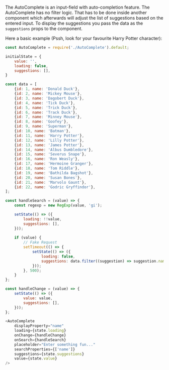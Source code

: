 The AutoComplete is an input-field with auto-completion feature. The AutoComplete has no filter logic. That has to be 
done inside another component which afterwards will adjust the list of suggestions based on the entered input. 
To display the suggestions you pass the data as the `suggestions` props to the component. 

Here a basic example (Pssh, look for your favourite Harry Potter character):

```javascript
const AutoComplete = require('./AutoComplete').default;

initialState = {
    value: '',
    loading: false,
    suggestions: [],
}

const data = [
    {id: 1, name: 'Donald Duck'},
    {id: 2, name: 'Mickey Mouse'},
    {id: 3, name: 'Dagobert Duck'},
    {id: 4, name: 'Tick Duck'},
    {id: 5, name: 'Trick Duck'},
    {id: 6, name: 'Track Duck'},
    {id: 7, name: 'Minney Mouse'},
    {id: 8, name: 'Goofey'},
    {id: 9, name: 'Superman'},
    {id: 10, name: 'Batman'},
    {id: 11, name: 'Harry Potter'},
    {id: 12, name: 'Lilly Potter'},
    {id: 13, name: 'James Potter'},
    {id: 14, name: 'Albus Dumbledore'},
    {id: 15, name: 'Severus Snape'},
    {id: 16, name: 'Ron Weasly'},
    {id: 17, name: 'Hermoine Granger'},
    {id: 18, name: 'Tom Riddle'},
    {id: 19, name: 'Bathilda Bagshot'},
    {id: 20, name: 'Susan Bones'},
    {id: 21, name: 'Marvolo Gaunt'},
    {id: 22, name: 'Godric Gryffindor'},
];

const handleSearch = (value) => {
    const regexp = new RegExp(value, 'gi');

    setState(() => ({
        loading: !!value,
        suggestions: [],
    }));
    
    if (value) {
        // Fake Request
        setTimeout(() => {
            setState(() => ({
                loading: false,
                suggestions: data.filter((suggestion) => suggestion.name.match(regexp))
            }));
        }, 500);
    }
};

const handleChange = (value) => {
    setState(() => ({
        value: value,
        suggestions: [],
    }));
};

<AutoComplete
    displayProperty="name"
    loading={state.loading}
    onChange={handleChange}
    onSearch={handleSearch}
    placeholder="Enter something fun..."
    searchProperties={['name']}
    suggestions={state.suggestions}
    value={state.value}
/>
```

